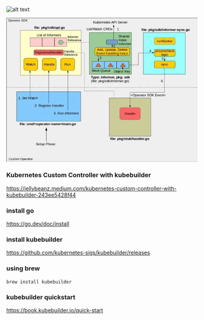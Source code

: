 
![alt text](images/image.pngimage.png)

![alt text](images/image-1.png)

### Kubernetes Custom Controller with kubebuilder
https://jellybeanz.medium.com/kubernetes-custom-controller-with-kubebuilder-243ee5428f44

### install go
https://go.dev/doc/install

### install kubebuilder
https://github.com/kubernetes-sigs/kubebuilder/releases

### using brew
```
brew install kubebuilder
```

### kubebuilder quickstart
https://book.kubebuilder.io/quick-start
